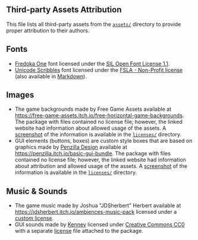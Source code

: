 ## Third-party Assets Attribution

This file lists all third-party assets from the [`assets/`](assets/) directory to provide proper
attribution to their authors.

## Fonts

-   [Fredoka One](https://github.com/hafontia-zz/Fredoka-One) font licensed under the
    [SIL Open Font License 1.1](licenses/FredokaOne.txt).
-   [Unicode Scribbles](https://www.fontspace.com/unicorn-scribbles-font-f29141) font licensed under
    the [FSLA - Non-Profit license](licenses/UnicodeScribbles.html) (also available in
    [Markdown](licenses/UnicodeScribbles.md)).

## Images

-   The game backgrounds made by Free Game Assets available at
    <https://free-game-assets.itch.io/free-horizontal-game-backgrounds>. The package with files
    contained no license file; however, the linked website had information about allowed usage of
    the assets. A [screenshot](licenses/HorizontalGameBackgrounds.png) of the information is
    available in the [`licenses/`](licenses/) directory.
-   GUI elements (buttons, boxes) are custom style boxes that are based on graphics made by
    [Penzilla Design](https://www.penzilladesign.com/) available at
    <https://penzilla.itch.io/basic-gui-bundle>. The package with files contained no license file;
    however, the linked website had information about attribution and allowed usage of the assets. A
    [screenshot](licenses/BasicGUIBundle.png) of the information is available in the
    [`licenses/`](licenses/) directory.

## Music & Sounds

-   The game music made by Joshua "JDSherbert" Herbert available at
    <https://jdsherbert.itch.io/ambiences-music-pack> licensed under a
    [custom license](licenses/MusicJDSherbert.txt).
-   GUI sounds made by [Kenney](https://kenney.nl/assets/interface-sounds) licensed under
    [Creative Commons CC0](https://creativecommons.org/publicdomain/zero/1.0/) with a separate
    [license](licenses/KenneyInterfaceSounds.txt) file attached to the package.
